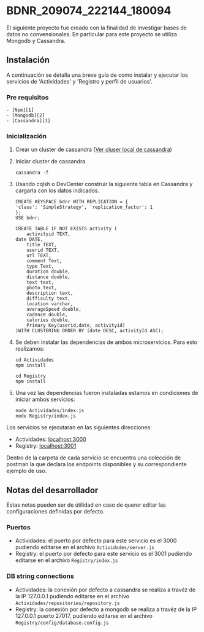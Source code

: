 # BDNR_209074_222144_180094

El siguiente proyecto fue creado con la finalidad de investigar bases de datos no convensionales. En particular para este proyecto se utiliza Mongodb y Cassandra. 

## Instalación
A continuación se detalla una breve guía de como instalar y ejecutar los servicios de 'Actividades' y 'Registro y perfil de usuarios'.

### Pre requisitos 
    - [Npm][1]
    - [Mongodb][2]
    - [Cassandra][3]

[1]: https://docs.npmjs.com/getting-started
[2]: https://docs.mongodb.com/manual/installation/
[3]: https://www.apache.org/dyn/closer.lua/cassandra/3.11.6/apache-cassandra-3.11.6-bin.tar.gz

### Inicialización
1. Crear un cluster de cassandra ([Ver cluser local de cassandra](https://aulas.ort.edu.uy/mod/page/view.php?id=327645))
2. Iniciar cluster de cassandra
    ```
    cassandra -f
    ```

3. Usando cqlsh o DevCenter construir la siguiente tabla en Cassandra y cargarla con los datos indicados.

    ```
    CREATE KEYSPACE bdnr WITH REPLICATION = {
    'class': 'SimpleStrategy', 'replication_factor': 1
    };
    USE bdnr;

    CREATE TABLE IF NOT EXISTS activity (
        activityid TEXT,
    date DATE,
        title TEXT,
        userid TEXT,
        url TEXT,
        comment Text,
        type Text,
        duration double,
        distance double,
        text text,
        photo text,
        description text,
        difficulty text,
        location varchar,
        averageSpeed double,
        cadence double,
        calories double,
        Primary Key(userid,date, activityid)
    )WITH CLUSTERING ORDER BY (date DESC, activityId ASC);
    ```
4. Se deben instalar las dependencias de ambos microservicios. Para esto realizamos:
    ```
    cd Actividades
    npm install
    ```
    ```
    cd Registry
    npm install
    ```

5. Una vez las dependencias fueron instaladas estamos en condiciones de iniciar ambos servicios:
    ```
    node Actividades/index.js
    node Registry/index.js
    ```

Los servicios se ejecutaran en las siguientes direcciones:
- Actividades: [localhost:3000](localhost:3000)
- Registry: [localhost:3001](localhost:3001)

Dentro de la carpeta de cada servicio se encuentra una colección de postman la que declara los endpoints disponibles y su correspondiente ejemplo de uso.

## Notas del desarrollador
Estas notas pueden ser de útilidad en caso de querer editar las configuraciones definidas por defecto.

### Puertos  
- Actividades: el puerto por defecto para este servicio es el 3000 pudiendo editarse en el archivo `Actividades/server.js`
- Registry: el puerto por defecto para este servicio es el 3001 pudiendo editarse en el archivo `Registry/index.js`

### DB string connections
- Actividades: la conexión por defecto a cassandra se realiza a travéz de la IP 127.0.0.1 pudiendo editarse en el archivo `Actividades/repositories/repository.js`
- Registry: la conexión por defecto a mongodb se realiza a travéz de la IP 127.0.0.1 puerto 27017, pudiendo editarse en el archivo `Registry/config/database.config.js`
